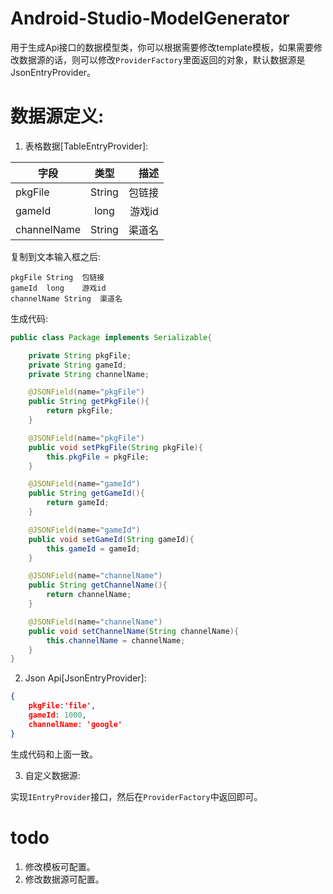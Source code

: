 # Android-Studio-ModelGenerator

用于生成Api接口的数据模型类，你可以根据需要修改template模板，如果需要修改数据源的话，则可以修改`ProviderFactory`里面返回的对象，默认数据源是JsonEntryProvider。

# 数据源定义:

1. 表格数据[TableEntryProvider]:

| 字段        | 类型           | 描述  |
| ------------|:-------------:| -----:|
| pkgFile      | String | 包链接 |
| gameId     | long      |   游戏id |
| channelName | String     |    渠道名 |

复制到文本输入框之后:
```
pkgFile	String	包链接
gameId	long	游戏id
channelName	String	渠道名
```
生成代码:
```java
public class Package implements Serializable{

    private String pkgFile;
    private String gameId;
    private String channelName;

    @JSONField(name="pkgFile")
    public String getPkgFile(){
        return pkgFile;
    }

    @JSONField(name="pkgFile")
    public void setPkgFile(String pkgFile){
        this.pkgFile = pkgFile;
    }

    @JSONField(name="gameId")
    public String getGameId(){
        return gameId;
    }

    @JSONField(name="gameId")
    public void setGameId(String gameId){
        this.gameId = gameId;
    }

    @JSONField(name="channelName")
    public String getChannelName(){
        return channelName;
    }

    @JSONField(name="channelName")
    public void setChannelName(String channelName){
        this.channelName = channelName;
    }
}
```

2. Json Api[JsonEntryProvider]:

```json
{
	pkgFile:'file',
	gameId: 1000,
	channelName: 'google'
}
```
生成代码和上面一致。

3. 自定义数据源:

实现`IEntryProvider`接口，然后在`ProviderFactory`中返回即可。

# todo

1. 修改模板可配置。
2. 修改数据源可配置。